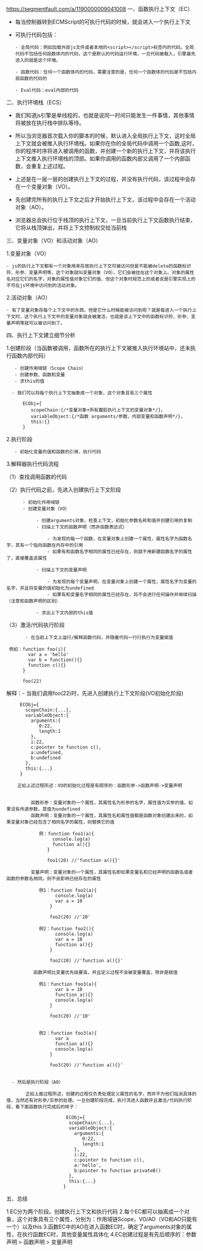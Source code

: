 https://segmentfault.com/a/1190000009041008
一、函数执行上下文（EC）

- 每当控制器转到ECMScript的可执行代码的时候，就会进入一个执行上下文
- 可执行代码包括：

      - 全局代码：例如加载外部js文件或者本地的<script></script>标签内的代码。全局代码不包括任何函数体内的代码，这个是默认的代码运行环境，一旦代码被载入，引擎最先进入的就是这个环境。
      
      - 函数代码：任何一个函数体内的代码，需要注意的是，任何一个函数体的代码是不包括内部函数的代码的

      - Eval代码：eval内部的代码

二、执行环境栈（ECS）

 - 我们知道js引擎是单线程的，也就是说同一时间只能发生一件事情，其他事情将被放在执行栈中排队等待。
 
 - 所以当浏览器首次载入你的脚本的时候，默认进入全局执行上下文，这时全局上下文就会被推入执行环境栈。如果你在你的全局代码中调用一个函数,这时，你的程序时序将进入被调用的函数，并创建一个新的执行上下文，并将该执行上下文推入执行环境栈的顶部。如果你调用的函数内部又调用了一个内部函数，会重复上述过程。

 - 上述是在一层一层的创建执行上下文的过程，并没有执行代码，该过程中会存在一个变量对象（VO）。
 
 - 先创建完所有的执行上下文之后才开始执行上下文，该过程中会存在一个活动对象（AO）。
 
 - 浏览器总会执行位于栈顶的执行上下文，一旦当前执行上下文函数执行结束，它将从栈顶弹出，并将上下文控制权交给当前栈

三、变量对象（VO）和活动对象（AO）

 1.变量对象（VO）

    - js的执行上下文都有一个对象用来存放执行上下文可被访问但是不能被delete的函数标识符、形参、变量声明等，这个对象就叫变量对象（VO），它们会被挂在这个对象上。对象的属性名对应它们的名字，对象的属性值对象它们的值，但这个对象时规范上的或者说是引擎实现上的不可在js环境中访问到的活动对象。

 2.活动对象（AO）

    - 有了变量对象存每个上下文中的东西，但是它什么时候能被访问到呢？就是每进入一个执行上下文时，这个执行上下文中的变量对象就会被激活，也就是该上下文中的函数标识符、形参、变量声明等就可以被访问到了。

四、执行上下文建立细节分析

   1.创建阶段（当函数被调用，函数所在的执行上下文被推入执行环境站中，还未执行函数内部代码）

       - 创建作用域链（Scope Chain）
       - 创建参数、函数和变量
       - 求this的值

      - 我们可以将每个执行上下文抽象成一个对象，这个对象具有三个属性

          ECObj={
             scopeChain:{/*变量对象+所有腹肌执行上下文的变量对象*/}，
             variableObject:{/*函数 arguments/参数，内部变量和函数声明*/}，
             this:{}
          }

   2.执行阶段

       - 初始化变量的值和函数的引用，执行代码

   3.解释器执行代码流程

   （1）查找调用函数的代码
      
   （2）执行代码之前，先进入创建执行上下文阶段

          - 初始化作用域链
          - 创建变量对象（VO）

               - 创建arguments对象，检查上下文，初始化参数名称和值并创建引用的复制
               - 扫描上下文的函数声明（而非函数表达式）

                   - 为发现的每一个函数，在变量对象上创建一个属性，属性名字为函数名字，其有一个指向函数在内存中的引用
                   - 如果有和函数名字相同的属性已经存在，则就不用新建函数名字的属性了，直接覆盖该属性
                
               - 扫描上下文的变量声明

                   - 为发现的每个变量声明，在变量对象上创建一个属性，属性名字为变量的名字，并且将变量的值初始化为undefined
                   - 如果有和变量名字相同的属性已经存在，将不会进行任何操作并继续扫描（注意和函数声明的区别）

               - 求出上下文内部的this值

   （3）激活/代码执行阶段

           - 在当前上下文上运行/解释函数代码，并随着代码一行行执行为变量赋值

     例如：function foo(i){
            var a = 'hello'
            var b = function(){}
            function c(){}
          }

          foo(22)

    
   解释：- 当我们调用foo(22)时，先进入创建执行上下文阶段(VO初始化阶段)

    
         ECObj={
           scopeChain:{...},
           variableObject:{
             arguments:{
                0:22,
                length:1
             },
             i:22,
             c:pointer to function c(),
             a:undefined,
             b:undefined
           },
           this:{...}
         }
 
        正如上述过程所述：VO的初始化过程是有顺序的：函数形参->函数声明->变量声明


             函数形参：变量对象的一个属性，其属性名为形参的名字，属性值为实参的值，如果没有传递参数，其值为undefined
             函数声明：变量对象的一个属性，其属性名和属性值都是函数对象创建出来的，如果变量对象已经包含了相同名字的属性，则替换它的值

                例：function foo1(a){
                     console.log(a)
                     function a(){}
                   }

                   foo1(20) //'function a(){}'

             变量声明：变量对象的一个属性，其属性名即如果变量名和已经声明的函数名或者函数的参数名相同，则不会影响已经存在的属性

                例1：function foo2(a){
                      console.log(a)
                      var a = 10  
                    }
              
                    foo2(20) //'20'

                例2：function foo2(){
                      console.log(a)
                      var a = 10  
                      function a(){}
                    }
              
                    foo2(20) //'function a(){}'

              函数声明比变量优先级要高，并且定义过程不会被变量覆盖，除非是赋值

                例1：function foo3(a){
                      var a = 10  
                      function a(){}
                      console.log(a)
                    }
               
                    foo3(20) //'10'

                
                例2：function foo3(a){
                      var a
                      function a(){}
                      console.log(a)
                    }
               
                    foo3(20) //'function a(){}'


      - 然后是执行阶段（AO）

           正如上面过程所述，创建的过程仅负责处理定义属性的名字，而并不为他们指派具体的值，当然还有对形参/实参的处理。一旦创建阶段完成，执行流进入函数并且激活/代码执行阶段，看下面函数执行完成后的样子：

                          ECObj={
				           scopeChain:{...},
				           variableObject:{
				             arguments:{
				                0:22,
				                length:1
				             },
				             i:22,
				             c:pointer to function c(),
				             a:'hello',
				             b:pointer to function privateB()
				           },
				           this:{...}
				         }


五、总结

  1.EC分为两个阶段。创建执行上下文和执行代码
  2.每个EC都可以抽离成一个对象，这个对象具有三个属性，分别为：作用域链Scope，VO/AO（VO和AO只能有一个）以及this
  3.函数EC中的AO在进入函数EC时，确定了arguments对象的属性，在执行函数EC时，其他变量属性具体化
  4.EC创建过程是有先后顺序的：参数声明 > 函数声明 > 变量声明
              